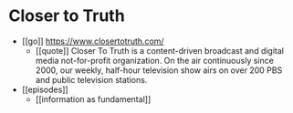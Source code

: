 # Closer to Truth

- [[go]] https://www.closertotruth.com/
  - [[quote]] Closer To Truth is a content-driven broadcast and digital media not-for-profit organization. On the air continuously since 2000, our weekly, half-hour television show airs on over 200 PBS and public television stations. 
- [[episodes]]
  - [[information as fundamental]]
